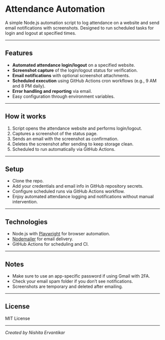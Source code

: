 # Attendance Automation

A simple Node.js automation script to log attendance on a website and send email notifications with screenshots. Designed to run scheduled tasks for login and logout at specified times.

---

## Features

- **Automated attendance login/logout** on a specified website.
- **Screenshot capture** of the login/logout status for verification.
- **Email notifications** with optional screenshot attachments.
- **Scheduled execution** using GitHub Actions cron workflows (e.g., 9 AM and 8 PM daily).
- **Error handling and reporting** via email.
- Easy configuration through environment variables.

---

## How it works

1. Script opens the attendance website and performs login/logout.
2. Captures a screenshot of the status page.
3. Sends an email with the screenshot as confirmation.
4. Deletes the screenshot after sending to keep storage clean.
5. Scheduled to run automatically via GitHub Actions.

---

## Setup

- Clone the repo.
- Add your credentials and email info in GitHub repository secrets.
- Configure scheduled runs via GitHub Actions workflow.
- Enjoy automated attendance logging and notifications without manual intervention.

---

## Technologies

- Node.js with [Playwright](https://github.com/playwright) for browser automation.
- [Nodemailer](https://nodemailer.com/about/) for email delivery.
- GitHub Actions for scheduling and CI.

---

## Notes

- Make sure to use an app-specific password if using Gmail with 2FA.
- Check your email spam folder if you don’t see notifications.
- Screenshots are temporary and deleted after emailing.

---

## License

MIT License

---

*Created by Nishita Ervantikar*
